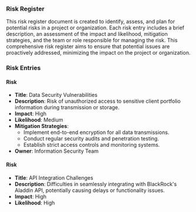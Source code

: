 ### Risk Register

This risk register document is created to identify, assess, and plan for potential risks in a project or organization. Each risk entry includes a brief description, an assessment of the impact and likelihood, mitigation strategies, and the team or role responsible for managing the risk. This comprehensive risk register aims to ensure that potential issues are proactively addressed, minimizing the impact on the project or organization.

### Risk Entries

#### Risk
- **Title**: Data Security Vulnerabilities
- **Description**: Risk of unauthorized access to sensitive client portfolio information during transmission or storage.
- **Impact**: High
- **Likelihood**: Medium
- **Mitigation Strategies**:
  - Implement end-to-end encryption for all data transmissions.
  - Conduct regular security audits and penetration testing.
  - Establish strict access controls and monitoring systems.
- **Owner**: Information Security Team

#### Risk
- **Title**: API Integration Challenges
- **Description**: Difficulties in seamlessly integrating with BlackRock's Aladdin API, potentially causing delays or functionality issues.
- **Impact**: High
- **Likelihood**: High
